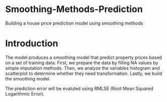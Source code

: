 # Smoothing-Methods-Prediction
Building a house price prediction model using smoothing methods

# Introduction  

The model produces a smoothing model that predict property prices based on a set 
of training data. First, we prepare the data by filling NA values by simple imputation 
methods. Then, we analyze the variables histogram and scatterplot to determine whether 
they need transformation. Lastly, we build the smoothing model. 
 
The prediction error will be evaluted using RMLSE (Root Mean Squared Logarithmic Error). 
